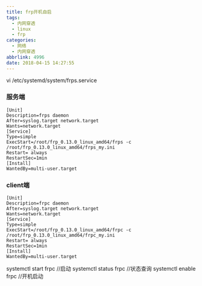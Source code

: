 ```yaml
---
title: frp开机自启
tags:
  - 内网穿透
  - linux
  - frp
categories:
  - 网络
  - 内网穿透
abbrlink: 4996
date: 2018-04-15 14:27:55
---
```


vi /etc/systemd/system/frps.service

### 服务端
```
[Unit]
Description=frps daemon
After=syslog.target network.target
Wants=network.target
[Service]
Type=simple
ExecStart=/root/frp_0.13.0_linux_amd64/frps -c /root/frp_0.13.0_linux_amd64/frps_my.ini
Restart= always
RestartSec=1min
[Install]
WantedBy=multi-user.target
```

### client端

```
[Unit]
Description=frpc daemon
After=syslog.target network.target
Wants=network.target
[Service]
Type=simple
ExecStart=/root/frp_0.13.0_linux_amd64/frpc -c /root/frp_0.13.0_linux_amd64/frpc_my.ini
Restart= always
RestartSec=1min
[Install]
WantedBy=multi-user.target
```

systemctl start frpc //启动
systemctl status frpc //状态查询
systemctl enable frpc //开机启动

